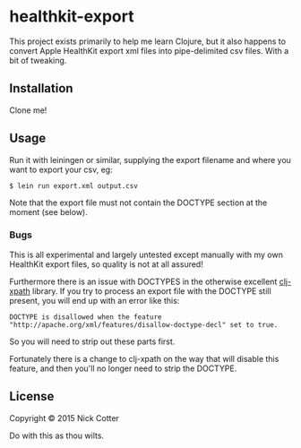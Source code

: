 # healthkit-export

This project exists primarily to help me learn Clojure, but it also happens to convert Apple HealthKit export xml files into pipe-delimited csv files. With a bit of tweaking.

## Installation

Clone me!

## Usage

Run it with leiningen or similar, supplying the export filename and where you want to export your csv, eg:

    $ lein run export.xml output.csv

Note that the export file must not contain the DOCTYPE section at the moment (see below).

### Bugs

This is all experimental and largely untested except manually with my own HealthKit export files, so quality is not at all assured!

Furthermore there is an issue with DOCTYPES in the otherwise excellent [clj-xpath](https://github.com/kyleburton/clj-xpath) library. If you try to process an export file with the DOCTYPE still present, you will end up with an error like this:

    DOCTYPE is disallowed when the feature "http://apache.org/xml/features/disallow-doctype-decl" set to true.

So you will need to strip out these parts first.

Fortunately there is a change to clj-xpath on the way that will disable this feature, and then you'll no longer need to strip the DOCTYPE.

## License

Copyright © 2015 Nick Cotter

Do with this as thou wilts.
